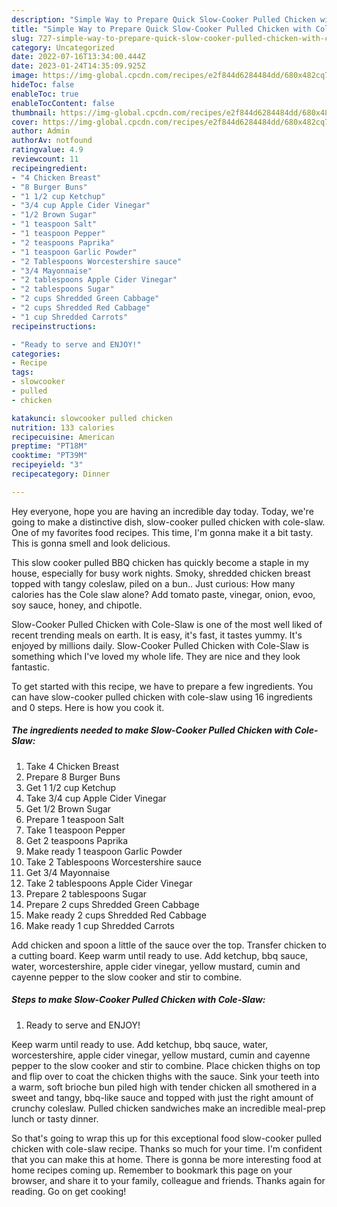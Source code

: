 ```yaml
---
description: "Simple Way to Prepare Quick Slow-Cooker Pulled Chicken with Cole-Slaw"
title: "Simple Way to Prepare Quick Slow-Cooker Pulled Chicken with Cole-Slaw"
slug: 727-simple-way-to-prepare-quick-slow-cooker-pulled-chicken-with-cole-slaw
category: Uncategorized
date: 2022-07-16T13:34:00.444Z
date: 2023-01-24T14:35:09.925Z
image: https://img-global.cpcdn.com/recipes/e2f844d6284484dd/680x482cq70/slow-cooker-pulled-chicken-with-cole-slaw-recipe-main-photo.jpg
hideToc: false
enableToc: true
enableTocContent: false
thumbnail: https://img-global.cpcdn.com/recipes/e2f844d6284484dd/680x482cq70/slow-cooker-pulled-chicken-with-cole-slaw-recipe-main-photo.jpg
cover: https://img-global.cpcdn.com/recipes/e2f844d6284484dd/680x482cq70/slow-cooker-pulled-chicken-with-cole-slaw-recipe-main-photo.jpg
author: Admin
authorAv: notfound
ratingvalue: 4.9
reviewcount: 11
recipeingredient:
- "4 Chicken Breast"
- "8 Burger Buns"
- "1 1/2 cup Ketchup"
- "3/4 cup Apple Cider Vinegar"
- "1/2 Brown Sugar"
- "1 teaspoon Salt"
- "1 teaspoon Pepper"
- "2 teaspoons Paprika"
- "1 teaspoon Garlic Powder"
- "2 Tablespoons Worcestershire sauce"
- "3/4 Mayonnaise"
- "2 tablespoons Apple Cider Vinegar"
- "2 tablespoons Sugar"
- "2 cups Shredded Green Cabbage"
- "2 cups Shredded Red Cabbage"
- "1 cup Shredded Carrots"
recipeinstructions:

- "Ready to serve and ENJOY!"
categories:
- Recipe
tags:
- slowcooker
- pulled
- chicken

katakunci: slowcooker pulled chicken 
nutrition: 133 calories
recipecuisine: American
preptime: "PT18M"
cooktime: "PT39M"
recipeyield: "3"
recipecategory: Dinner

---
```



Hey everyone, hope you are having an incredible day today. Today, we're going to make a distinctive dish, slow-cooker pulled chicken with cole-slaw. One of my favorites food recipes. This time, I'm gonna make it a bit tasty. This is gonna smell and look delicious.

This slow cooker pulled BBQ chicken has quickly become a staple in my house, especially for busy work nights. Smoky, shredded chicken breast topped with tangy coleslaw, piled on a bun.. Just curious: How many calories has the Cole slaw alone? Add tomato paste, vinegar, onion, evoo, soy sauce, honey, and chipotle.

Slow-Cooker Pulled Chicken with Cole-Slaw is one of the most well liked of recent trending meals on earth. It is easy, it's fast, it tastes yummy. It's enjoyed by millions daily. Slow-Cooker Pulled Chicken with Cole-Slaw is something which I've loved my whole life. They are nice and they look fantastic.


To get started with this recipe, we have to prepare a few ingredients. You can have slow-cooker pulled chicken with cole-slaw using 16 ingredients and 0 steps. Here is how you cook it.

<!--inarticleads1-->

##### The ingredients needed to make Slow-Cooker Pulled Chicken with Cole-Slaw:

1. Take 4 Chicken Breast
1. Prepare 8 Burger Buns
1. Get 1 1/2 cup Ketchup
1. Take 3/4 cup Apple Cider Vinegar
1. Get 1/2 Brown Sugar
1. Prepare 1 teaspoon Salt
1. Take 1 teaspoon Pepper
1. Get 2 teaspoons Paprika
1. Make ready 1 teaspoon Garlic Powder
1. Take 2 Tablespoons Worcestershire sauce
1. Get 3/4 Mayonnaise
1. Take 2 tablespoons Apple Cider Vinegar
1. Prepare 2 tablespoons Sugar
1. Prepare 2 cups Shredded Green Cabbage
1. Make ready 2 cups Shredded Red Cabbage
1. Make ready 1 cup Shredded Carrots


Add chicken and spoon a little of the sauce over the top. Transfer chicken to a cutting board. Keep warm until ready to use. Add ketchup, bbq sauce, water, worcestershire, apple cider vinegar, yellow mustard, cumin and cayenne pepper to the slow cooker and stir to combine. 

<!--inarticleads2-->

##### Steps to make Slow-Cooker Pulled Chicken with Cole-Slaw:


1. Ready to serve and ENJOY!

Keep warm until ready to use. Add ketchup, bbq sauce, water, worcestershire, apple cider vinegar, yellow mustard, cumin and cayenne pepper to the slow cooker and stir to combine. Place chicken thighs on top and flip over to coat the chicken thighs with the sauce. Sink your teeth into a warm, soft brioche bun piled high with tender chicken all smothered in a sweet and tangy, bbq-like sauce and topped with just the right amount of crunchy coleslaw. Pulled chicken sandwiches make an incredible meal-prep lunch or tasty dinner. 

So that's going to wrap this up for this exceptional food slow-cooker pulled chicken with cole-slaw recipe. Thanks so much for your time. I'm confident that you can make this at home. There is gonna be more interesting food at home recipes coming up. Remember to bookmark this page on your browser, and share it to your family, colleague and friends. Thanks again for reading. Go on get cooking!
